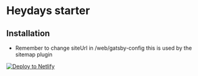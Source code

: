# Heydays starter

## Installation

- Remember to change siteUrl in /web/gatsby-config this is used by the sitemap plugin

<!-- Markdown snippet -->

[![Deploy to Netlify](https://www.netlify.com/img/deploy/button.svg)](https://app.netlify.com/start/deploy?repository=https://github.com/heydaysoslo/heydays-starter)
